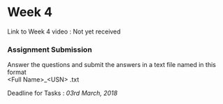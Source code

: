 <h1> Week 4 </h1>
Link to Week 4 video : Not yet received


<h3> Assignment Submission </h3>
<p>Answer the questions and submit the answers in a text file named in this format<br>
&lt;Full Name&gt;_&lt;USN&gt; .txt</p>
<p>Deadline for Tasks : <i>03rd March, 2018</i></p>


